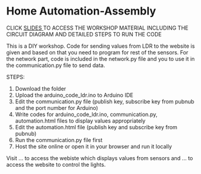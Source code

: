 # Home Automation-Assembly 
CLICK [SLIDES ](https://docs.google.com/presentation/d/1zo2Fed9B6CcyHv5adE_SMtf5pZjYK_uYpe7jlIysYbU/edit#slide=id.g26c7365d2f_5_5)TO ACCESS THE WORKSHOP MATERIAL INCLUDING THE CIRCUIT DIAGRAM AND DETAILED STEPS TO RUN THE CODE 

This is a DIY workshop. Code for sending values from LDR to the website is given and based on that you need to program for rest of the sensors. For the network part, code is included in the network.py file and you to use it in the communication.py file to send data. 

STEPS: 

1. Download the folder
2. Upload the arduino_code_ldr.ino to Arduino IDE
3. Edit the communication.py file (publish key, subscribe key from pubnub and the port number for Arduino)
4. Write codes for arduino_code_ldr.ino, communication.py, automation.html files to display values appropriately
5. Edit the automation.html file (publish key and subscribe key from pubnub) 
6. Run the communication.py file first
7. Host the site online or open it in your browser and run it locally 

Visit ... to access the webiste which displays values from sensors and ... to access the website to control the lights.
